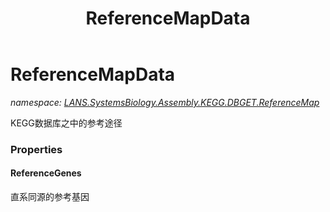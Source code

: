 ﻿---
title: ReferenceMapData
---

# ReferenceMapData
_namespace: [LANS.SystemsBiology.Assembly.KEGG.DBGET.ReferenceMap](N-LANS.SystemsBiology.Assembly.KEGG.DBGET.ReferenceMap.html)_

KEGG数据库之中的参考途径




### Properties

#### ReferenceGenes
直系同源的参考基因
